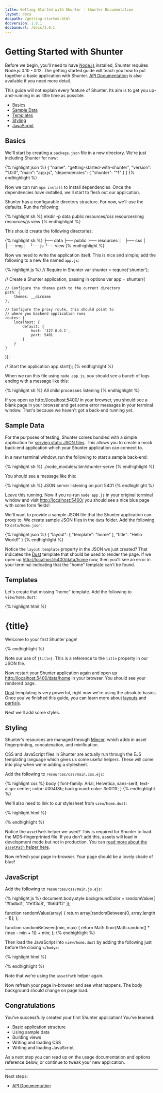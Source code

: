 ```yaml
---
title: Getting Started with Shunter - Shunter Documentation
layout: docs
docpath: /getting-started.html
docversion: 1.0.1
docbaseurl: /docs/1.0.1
---
```


Getting Started with Shunter
============================

Before we begin, you'll need to have [Node.js](https://nodejs.org/) installed, Shunter requires Node.js 0.10 - 0.12. The getting started guide will teach you how to put together a basic application with Shunter. [API Documentation](usage/index.html) is also available if you need more detail.

This guide will not explain every feature of Shunter. Its aim is to get you up-and-running in as little time as possible.

- [Basics](#basics)
- [Sample Data](#sample-data)
- [Templates](#templates)
- [Styling](#styling)
- [JavaScript](#javascript)


Basics
------

We'll start by creating a `package.json` file in a new directory. We're just including Shunter for now:

{% highlight json %}
{
  "name": "getting-started-with-shunter",
  "version": "1.0.0",
  "main": "app.js",
  "dependencies": {
    "shunter": "^1"
  }
}
{% endhighlight %}

Now we can run `npm install` to install dependencies. Once the dependencies have installed, we'll start to flesh out our application.

Shunter has a configurable directory structure. For now, we'll use the defaults. Run the following:

{% highlight sh %}
mkdir -p data public resources/css resources/img resources/js view
{% endhighlight %}

This should create the following directories:

{% highlight sh %}
├── data
├── public
├── resources
│   ├── css
│   ├── img
│   └── js
└── view
{% endhighlight %}

Now we need to write the application itself. This is nice and simple; add the following to a new file named `app.js`:

{% highlight js %}
// Require in Shunter
var shunter = require('shunter');

// Create a Shunter application, passing in options
var app = shunter({

    // Configure the themes path to the current directory
    path: {
        themes: __dirname
    },

    // Configure the proxy route, this should point to
    // where you backend application runs
    routes: {
        localhost: {
            default: {
                host: '127.0.0.1',
                port: 5401
            }
        }
    }

});

// Start the application
app.start();
{% endhighlight %}

When we run this file using `node app.js`, you should see a bunch of logs ending with a message like this:

{% highlight sh %}
All child processes listening
{% endhighlight %}

If you open up [http://localhost:5400/](http://localhost:5400/) in your browser, you should see a blank page in your browser and get some error messages in your terminal window. That's because we haven't got a back-end running yet.


Sample Data
-----------

For the purposes of testing, Shunter comes bundled with a simple application for [serving static JSON files](usage/sample-data.html). This allows you to create a mock back-end application which your Shunter application can connect to.

In a new terminal window, run the following to start a sample back-end:

{% highlight sh %}
./node_modules/.bin/shunter-serve
{% endhighlight %}

You should see a message like this:

{% highlight sh %}
JSON server listening on port 5401
{% endhighlight %}

Leave this running. Now if you re-run `node app.js` in your original terminal window and visit [http://localhost:5400/](http://localhost:5400/) you should see a nice blue page with some form fields!

We'll want to provide a sample JSON file that the Shunter application can proxy to. We create sample JSON files in the `data` folder. Add the following to `data/home.json`:

{% highlight json %}
{
    "layout": {
        "template": "home"
    },
    "title": "Hello World!"
}
{% endhighlight %}

Notice the `layout.template` property in the JSON we just created? That indicates the [Dust](http://www.dustjs.com/) template that should be used to render the page. If we open up [http://localhost:5400/data/home](http://localhost:5400/data/home) now, then you'll see an error in your terminal indicating that the "home" template can't be found.



Templates
---------

Let's create that missing "home" template. Add the following to `view/home.dust`:

{% highlight html %}
<!DOCTYPE html>
<html>
<head>
    <title>{title}</title>
</head>
<body>
    <h1>{title}</h1>
    <p>Welcome to your first Shunter page!</p>
</body>
</html>
{% endhighlight %}

Note our use of `{title}`. This is a reference to the `title` property in our JSON file.

Now restart your Shunter application again and open up [http://localhost:5400/data/home](http://localhost:5400/data/home) in your browser. You should see your rendered page.

[Dust](http://www.dustjs.com/) templating is very powerful, right now we're using the absolute basics. Once you've finished this guide, you can learn more about [layouts](usage/templates.html#using-layouts) and [partials](usage/templates.html#using-partials).

Next we'll add some styles.


Styling
-------

Shunter's resources are managed through [Mincer](http://nodeca.github.io/mincer/), which adds in asset fingerprinting, concatenation, and minification.

CSS and JavaScript files in Shunter are actually run through the EJS templating language which gives us some useful helpers. These will come into play when we're adding a stylesheet.

Add the following to `resources/css/main.css.ejs`:

{% highlight css %}
body {
    font-family: Arial, Helvetica, sans-serif;
    text-align: center;
    color: #004f8b;
    background-color: #e0f1ff;
}
{% endhighlight %}

We'll also need to link to our stylesheet from `view/home.dust`:

{% highlight html %}
<link rel="stylesheet" href="{@assetPath src="main.css"/}"/>
{% endhighlight %}

Notice the `assetPath` helper we used? This is required for Shunter to load the MD5-fingerprinted file. If you don't add this, assets will load in development mode but not in production. You can [read more about the `assetPath` helper here](usage/templates.html#the-assetpath-helper).

Now refresh your page in-browser. Your page should be a lovely shade of blue!


JavaScript
----------

Add the following to `resources/css/main.js.ejs`:

{% highlight js %}
document.body.style.backgroundColor = randomValue([
    '#fadbd1',
    '#e1f3c8',
    '#b6dff2'
]);

function randomValue(array) {
    return array[randomBetween(0, array.length - 1)];
};

function randomBetween(min, max) {
    return Math.floor(Math.random() * (max - min + 1)) + min;
};
{% endhighlight %}

Then load the JavaScript into `view/home.dust` by adding the following just before the closing `</body>`:

{% highlight html %}
<script src="{@assetPath src="main.js"/}"></script>
{% endhighlight %}

Note that we're using the `assetPath` helper again.

Now refresh your page in-browser and see what happens. The body background should change on page load.


Congratulations
---------------

You've successfully created your first Shunter application! You've learned:

- Basic application structure
- Using sample data
- Building views
- Writing and loading CSS
- Writing and loading JavaScript

As a next step you can read up on the usage documentation and options reference below, or continue to tweak your new application.


---

Next steps:

- [API Documentation](usage/index.html)
